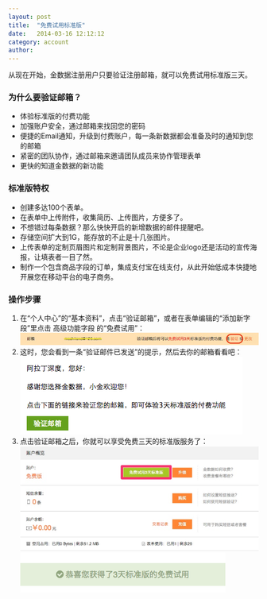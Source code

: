 ```yaml
---
layout: post
title:  "免费试用标准版"
date:   2014-03-16 12:12:12
category: account
author: 
---
```


从现在开始，金数据注册用户只要验证注册邮箱，就可以免费试用标准版三天。

### 为什么要验证邮箱？

* 体验标准版的付费功能
* 加强账户安全，通过邮箱来找回您的密码
* 便捷的Email通知，升级到付费账户，每一条新数据都会准备及时的通知到您的邮箱
* 紧密的团队协作，通过邮箱来邀请团队成员来协作管理表单
* 更快的知道金数据的新功能

### 标准版特权

* 创建多达100个表单。
* 在表单中上传附件，收集简历、上传图片，方便多了。
* 不想错过每条数据？那么快快开启的新增数据的邮件提醒吧。
* 存储空间扩大到1G，能存放的不止是十几张图片。
* 上传表单的定制页眉图片和定制背景图片，不论是企业logo还是活动的宣传海报，让填表者一目了然。
* 制作一个包含商品字段的订单，集成支付宝在线支付，从此开始低成本快捷地开展您在移动平台的电子商务。

### 操作步骤

1. 在“个人中心”的“基本资料”，点击“验证邮箱”，或者在表单编辑的“添加新字段”里点击 高级功能字段 的“免费试用”：
![](/images/free-trial-0.jpg)
2. 这时，您会看到一条“验证邮件已发送”的提示，然后去你的邮箱看看吧：
![](/images/free-trial-2.png)
3. 点击验证邮箱之后，你就可以享受免费三天的标准版服务了：
![](/images/free-trial-1.jpg)
![](/images/free-trial-3.png)

